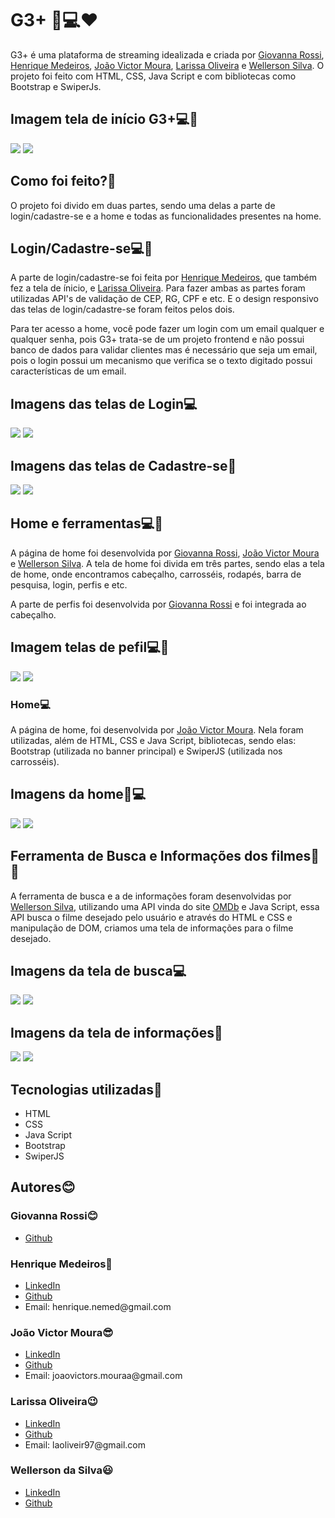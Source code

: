 # G3+ 🎥💻❤
G3+ é uma plataforma de streaming idealizada e criada por <a href="https://github.com/GiovannaRossi">Giovanna Rossi</a>, <a href="https://github.com/Henrique-Git">Henrique Medeiros</a>, <a href="https://github.com/jovimoura">João Victor Moura</a>, <a href="https://github.com/laoliveir">Larissa Oliveira</a> e <a href="https://github.com/WellHarper">Wellerson Silva</a>. O projeto foi feito com HTML, CSS, Java Script e com bibliotecas como Bootstrap e SwiperJs.

## Imagem tela de início G3+💻🚀
<img src="./assets/img/readme/telaInicial.png">
<img src="./assets/img/readme/inicio responsivo.png">

## Como foi feito?🤔

O projeto foi divido em duas partes, sendo uma delas a parte de login/cadastre-se e a home e todas as funcionalidades presentes na home.
## Login/Cadastre-se💻📱
<p>A parte de login/cadastre-se foi feita por <a href="https://github.com/Henrique-Git">Henrique Medeiros</a>, que também fez a tela de ínicio, e <a href="https://github.com/laoliveir">Larissa Oliveira</a>. Para fazer ambas as partes foram utilizadas API's de validação de CEP, RG, CPF e etc. E o design responsivo das telas de login/cadastre-se foram feitos pelos dois.</p>
<p>Para ter acesso a home, você pode fazer um login com um email qualquer e qualquer senha, pois G3+ trata-se de um projeto frontend e não possui banco de dados para validar clientes mas é necessário que seja um email, pois o login possui um mecanismo que verifica se o texto digitado possui características de um email.</p>

## Imagens das telas de Login💻
<img src="./assets/img/readme/login.png">
<img src="./assets/img/readme/loginresponsivo.png">

## Imagens das telas de Cadastre-se🚀
<img src="./assets/img/readme/cadastro.png">
<img src="./assets/img/readme/cadastreseresponsivo.png">

## Home e ferramentas💻🎥

A página de home foi desenvolvida por <a href="https://github.com/GiovannaRossi">Giovanna Rossi</a>, <a href="https://github.com/jovimoura">João Victor Moura</a> e <a href="https://github.com/WellHarper">Wellerson Silva</a>. A tela de home foi divida em três partes, sendo elas a tela de home, onde encontramos cabeçalho, carrosséis, rodapés, barra de pesquisa, login, perfis e etc.
<p> A parte de perfis foi desenvolvida por <a href="https://github.com/GiovannaRossi">Giovanna Rossi</a> e foi integrada ao cabeçalho.</p>

## Imagem telas de pefil💻📱
<img src="./assets/img/readme/perfil.png">
<img src="./assets/img/readme/perfilresponsivo.png">

### Home💻

A página de home, foi desenvolvida por <a href="https://github.com/jovimoura">João Victor Moura</a>. Nela foram utilizadas, além de HTML, CSS e Java Script, bibliotecas, sendo elas: Bootstrap (utilizada no banner principal) e SwiperJS (utilizada nos carrosséis).

## Imagens da home📱💻
<img src="./assets/img/readme/home.png">
<img src="./assets/img/readme/homeresponsiva.png">

## Ferramenta de Busca e Informações dos filmes🎥🚀

A ferramenta de busca e a de informações foram desenvolvidas por <a href="https://github.com/WellHarper">Wellerson Silva</a>, utilizando uma API vinda do site <a href="https://www.omdbapi.com/">OMDb</a> e Java Script, essa API busca o filme desejado pelo usuário e através do HTML e CSS e manipulação de DOM, criamos uma tela de informações para o filme desejado.

## Imagens da tela de busca💻

<img src="./assets/img/readme/busca.png">
<img src="./assets/img/readme/buscaresponsiva.png">

## Imagens da tela de informações📱

<img src="./assets/img/readme/filme.png">
<img src="./assets/img/readme/filmeresponsivo.png">

## Tecnologias utilizadas🦉

<ul>
    <li>HTML</li>
    <li>CSS</li>
    <li>Java Script</li>
    <li>Bootstrap</li>
    <li>SwiperJS</li>
</ul>

## Autores😊

### Giovanna Rossi😊
<ul>
    <li><a href="https://github.com/GiovannaRossi">Github</a></li>
</ul>

### Henrique Medeiros🤗
<ul>
    <li><a href="https://www.linkedin.com/in/henrique-neves-medeiros-19320a184/">LinkedIn</a></li>
    <li><a href="https://github.com/Henrique-Git">Github</a></li>
    <li>Email: henrique.nemed@gmail.com</li>
</ul>

### João Victor Moura😎
<ul>
    <li><a href="https://www.linkedin.com/in/jovimoura10/">LinkedIn</a></li>
    <li><a href="https://github.com/jovimoura/">Github</a></li>
    <li>Email: joaovictors.mouraa@gmail.com</li>
</ul>

### Larissa Oliveira😉
<ul>
    <li><a href="https://www.linkedin.com/in/laoliveir/">LinkedIn</a></li>
    <li><a href="https://github.com/laoliveir">Github</a></li>
    <li>Email: laoliveir97@gmail.com</li>
</ul>

### Wellerson da Silva😃
<ul>
    <li><a href="https://www.linkedin.com/in/wellharper/">LinkedIn</a></li>
    <li><a href="https://github.com/WellHarper">Github</a></li>
</ul>